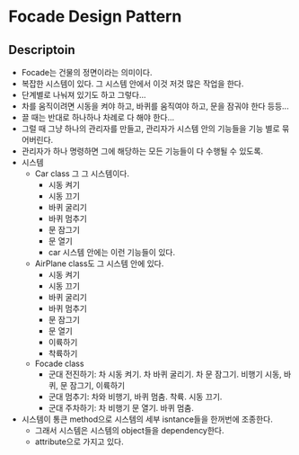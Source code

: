 # Focade Design Pattern #
## Descriptoin
* Focade는 건물의 정면이라는 의미이다.
* 복잡한 시스템이 있다. 그 시스템 안에서 이것 저것 많은 작업을 한다.
* 단계별로 나눠져 있기도 하고 그렇다...
* 차를 움직이려면 시동을 켜야 하고, 바퀴를 움직여야 하고, 문을 잠궈야 한다 등등...
* 끌 때는 반대로 하나하나 차례로 다 해야 한다...
* 그럴 때 그냥 하나의 관리자를 만들고, 관리자가 시스템 안의 기능들을 기능 별로 묶어버린다.
* 관리자가 하나 명령하면 그에 해당하는 모든 기능들이 다 수행될 수 있도록.
* 시스템
    * Car class 그 그 시스템이다. 
        * 시동 켜기
        * 시동 끄기
        * 바퀴 굴리기
        * 바퀴 멈추기
        * 문 잠그기
        * 문 열기
        * car 시스템 안에는 이런 기능들이 있다.
    * AirPlane class도 그 시스템 안에 있다.
        * 시동 켜기
        * 시동 끄기
        * 바퀴 굴리기
        * 바퀴 멈추기
        * 문 잠그기
        * 문 열기
        * 이륙하기
        * 착륙하기
    * Focade class
        * 군대 전진하기: 차 시동 켜기. 차 바퀴 굴리기. 차 문 잠그기. 비행기 시동, 바퀴, 문 잠그기, 이륙하기
        * 군대 멈추기: 차와 비행기, 바퀴 멈춤. 착륙. 시동 끄기.
        * 군대 주차하기: 차 비행기 문 열기. 바퀴 멈춤.
* 시스템이 통큰 method으로 시스템의 세부 isntance들을 한꺼번에 조종한다.
    * 그래서 시스템은 시스템의 object들을 dependency한다. 
    * attribute으로 가지고 있다.